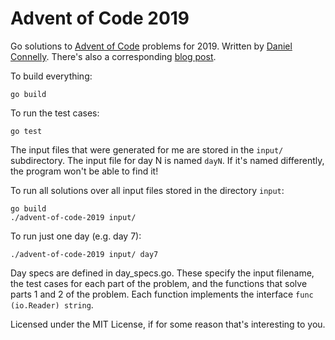 Advent of Code 2019
===================

Go solutions to [Advent of Code](https://adventofcode.com) problems for
2019. Written by [Daniel Connelly](https://dhconnelly.com). There's also a
corresponding
[blog post](https://dhconnelly.com/advent-of-code-2019-commentary.html).

To build everything:

    go build

To run the test cases:

    go test

The input files that were generated for me are stored in the `input/`
subdirectory. The input file for day N is named `dayN`. If it's named
differently, the program won't be able to find it!

To run all solutions over all input files stored in the directory `input`:

    go build
    ./advent-of-code-2019 input/

To run just one day (e.g. day 7):

    ./advent-of-code-2019 input/ day7

Day specs are defined in day_specs.go. These specify the input filename, the
test cases for each part of the problem, and the functions that solve parts 1
and 2 of the problem. Each function implements the interface `func (io.Reader)
string`.

Licensed under the MIT License, if for some reason that's interesting to you.
